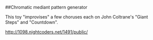 ##Chromatic mediant pattern generator

This toy "improvises" a few choruses each on John Coltrane's "Giant Steps" and "Countdown". 

http://1098.nightcoders.net/1491/public/
